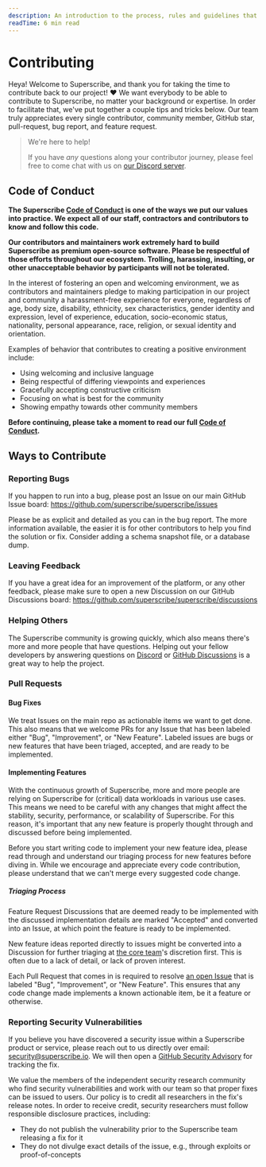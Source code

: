 ```yaml
---
description: An introduction to the process, rules and guidelines that for all code contributions to Superscribe.
readTime: 6 min read
---
```


# Contributing

Heya! Welcome to Superscribe, and thank you for taking the time to contribute back to our project! ❤️ We want everybody to
be able to contribute to Superscribe, no matter your background or expertise. In order to facilitate that, we've put
together a couple tips and tricks below. Our team truly appreciates every single contributor, community member, GitHub
star, pull-request, bug report, and feature request.

> We're here to help!
>
> If you have _any_ questions along your contributor journey, please feel free to come chat with us on
> [our Discord server](https://superscribe.chat).

## Code of Conduct

**The Superscribe [Code of Conduct](https://github.com/superscribe/superscribe/blob/main/code_of_conduct.md) is one of the ways
we put our values into practice. We expect all of our staff, contractors and contributors to know and follow this
code.**

**Our contributors and maintainers work extremely hard to build Superscribe as premium open-source software. Please be
respectful of those efforts throughout our ecosystem. Trolling, harassing, insulting, or other unacceptable behavior by
participants will not be tolerated.**

In the interest of fostering an open and welcoming environment, we as contributors and maintainers pledge to making
participation in our project and community a harassment-free experience for everyone, regardless of age, body size,
disability, ethnicity, sex characteristics, gender identity and expression, level of experience, education,
socio-economic status, nationality, personal appearance, race, religion, or sexual identity and orientation.

Examples of behavior that contributes to creating a positive environment include:

- Using welcoming and inclusive language
- Being respectful of differing viewpoints and experiences
- Gracefully accepting constructive criticism
- Focusing on what is best for the community
- Showing empathy towards other community members

**Before continuing, please take a moment to read our full
[Code of Conduct](https://github.com/superscribe/superscribe/blob/main/code_of_conduct.md).**

## Ways to Contribute

### Reporting Bugs

If you happen to run into a bug, please post an Issue on our main GitHub Issue board:
https://github.com/superscribe/superscribe/issues

Please be as explicit and detailed as you can in the bug report. The more information available, the easier it is for
other contributors to help you find the solution or fix. Consider adding a schema snapshot file, or a database dump.

### Leaving Feedback

If you have a great idea for an improvement of the platform, or any other feedback, please make sure to open a new
Discussion on our GitHub Discussions board: https://github.com/superscribe/superscribe/discussions

### Helping Others

The Superscribe community is growing quickly, which also means there's more and more people that have questions. Helping
out your fellow developers by answering questions on [Discord](https://superscribe.chat) or
[GitHub Discussions](https://github.com/superscribe/superscribe/discussions/categories/q-a) is a great way to help the
project.

### Pull Requests

#### Bug Fixes

We treat Issues on the main repo as actionable items we want to get done. This also means that we welcome PRs for any
Issue that has been labeled either "Bug", "Improvement", or "New Feature". Labeled issues are bugs or new features that
have been triaged, accepted, and are ready to be implemented.

#### Implementing Features

With the continuous growth of Superscribe, more and more people are relying on Superscribe for (critical) data workloads in
various use cases. This means we need to be careful with any changes that might affect the stability, security,
performance, or scalability of Superscribe. For this reason, it's important that any new feature is properly thought
through and discussed before being implemented.

Before you start writing code to implement your new feature idea, please read through and understand our triaging
process for new features before diving in. While we encourage and appreciate every code contribution, please understand
that we can't merge every suggested code change.

##### Triaging Process

Feature Request Discussions that are deemed ready to be implemented with the discussed implementation details are marked
"Accepted" and converted into an Issue, at which point the feature is ready to be implemented.

New feature ideas reported directly to issues might be converted into a Discussion for further triaging at
[the core team](https://github.com/orgs/superscribe/people)'s discretion first. This is often due to a lack of detail, or
lack of proven interest.

Each Pull Request that comes in is required to resolve [an open Issue](https://github.com/superscribe/superscribe/issues) that
is labeled "Bug", "Improvement", or "New Feature". This ensures that any code change made implements a known actionable
item, be it a feature or otherwise.

### Reporting Security Vulnerabilities

If you believe you have discovered a security issue within a Superscribe product or service, please reach out to us
directly over email: [security@superscribe.io](mailto:security@superscribe.io). We will then open a
[GitHub Security Advisory](https://github.com/superscribe/superscribe/security/advisories) for tracking the fix.

We value the members of the independent security research community who find security vulnerabilities and work with our
team so that proper fixes can be issued to users. Our policy is to credit all researchers in the fix's release notes. In
order to receive credit, security researchers must follow responsible disclosure practices, including:

- They do not publish the vulnerability prior to the Superscribe team releasing a fix for it
- They do not divulge exact details of the issue, e.g., through exploits or proof-of-concepts
